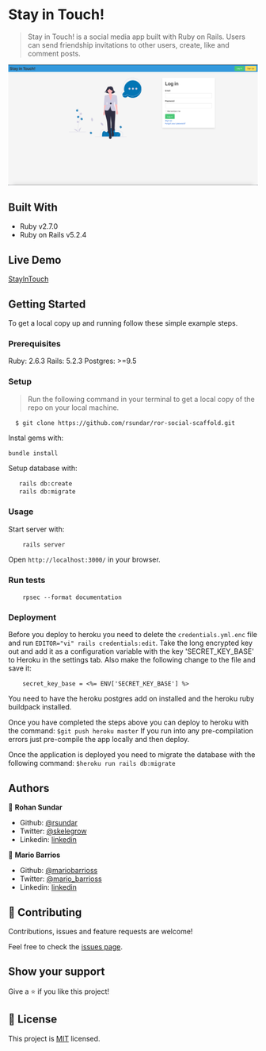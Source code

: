 # Stay in Touch!

> Stay in Touch! is a social media app built with Ruby on Rails. Users can send friendship invitations to other users, create, like and comment posts.

![screenshot](./docs/stay_in_touch.png)

## Built With

- Ruby v2.7.0
- Ruby on Rails v5.2.4

## Live Demo

[StayInTouch](https://stayintouchsocial.herokuapp.com/users/sign_in)


## Getting Started

To get a local copy up and running follow these simple example steps.

### Prerequisites

Ruby: 2.6.3
Rails: 5.2.3
Postgres: >=9.5

### Setup

> Run the following command in your terminal to get a local copy of the repo on your local machine.

```bash
  $ git clone https://github.com/rsundar/ror-social-scaffold.git
```

Instal gems with:

```
bundle install
```

Setup database with:

```
   rails db:create
   rails db:migrate
```

### Usage

Start server with:

```
    rails server
```

Open `http://localhost:3000/` in your browser.

### Run tests

```
    rpsec --format documentation
```

### Deployment

Before you deploy to heroku you need to delete the `credentials.yml.enc` file and run 
`EDITOR="vi" rails credentials:edit`. Take the long encrypted key out and add it as a 
configuration variable with the key 'SECRET_KEY_BASE' to Heroku in the settings tab. 
Also make the following change to the file and save it:

```
    secret_key_base = <%= ENV['SECRET_KEY_BASE'] %>
```

You need to have the heroku postgres add on installed and the heroku ruby buildpack 
installed. 

Once you have completed the steps above you can deploy to heroku with the command:
``` $git push heroku master ```
If you run into any pre-compilation errors just pre-compile the app locally and then deploy.

Once the application is deployed you need to migrate the database with the following command:
``` $heroku run rails db:migrate ```

## Authors

👤 **Rohan Sundar**

- Github: [@rsundar](https://github.com/rsundar)
- Twitter: [@skelegrow](https://twitter.com/)
- Linkedin: [linkedin](https://linkedin.com/)

👤 **Mario Barrios**

- Github: [@mariobarrioss](https://github.com/mariobarrioss)
- Twitter: [@mario_barrioss](https://twitter.com/)
- Linkedin: [linkedin](https://linkedin.com/)

## 🤝 Contributing

Contributions, issues and feature requests are welcome!

Feel free to check the [issues page](issues/).

## Show your support

Give a ⭐️ if you like this project!

## 📝 License

This project is [MIT](https://github.com/rsundar/ror-social-scaffold/LICENSE) licensed.

